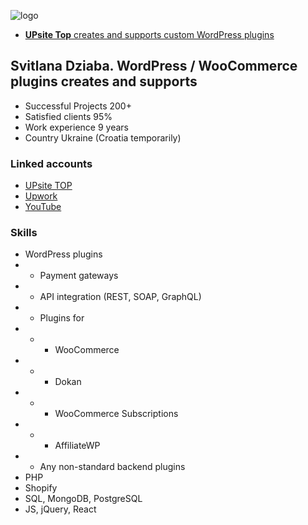 ![logo](https://upsite.top/wp-content/uploads/2023/12/UPsiteLogo_800x800-150x150.png, "UPsite Top - IT development company from Ukraine creates and supports custom WordPress plugins" )
+ [**UPsite Top** creates and supports custom WordPress plugins](https://upsite.top/wordpress-development/)
## Svitlana Dziaba. WordPress / WooCommerce plugins creates and supports
+ Successful Projects 200+
+ Satisfied clients 95%
+ Work experience 9 years
+ Country Ukraine (Croatia temporarily)
### Linked accounts
+ [UPsite TOP](https://upsite.top/)
+ [Upwork](https://www.upwork.com/freelancers/~01142a3522d3b0675a)
+ [YouTube](https://www.youtube.com/@upsitetop)
### Skills
+ WordPress plugins
+ + Payment gateways
+ + API integration (REST, SOAP, GraphQL)
+ + Plugins for
+ + + WooCommerce
+ + + Dokan
+ + + WooCommerce Subscriptions
+ + + AffiliateWP
+ + Any non-standard backend plugins
+ PHP
+ Shopify
+ SQL, MongoDB, PostgreSQL
+ JS, jQuery, React
